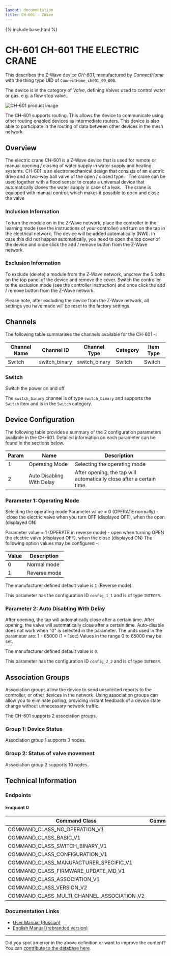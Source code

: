```yaml
---
layout: documentation
title: CH-601 - ZWave
---
```


{% include base.html %}

# CH-601 CH-601 THE ELECTRIC CRANE
This describes the Z-Wave device *CH-601*, manufactured by *ConnectHome* with the thing type UID of ```ConnectHome_ch601_00_000```.

The device is in the category of *Valve*, defining Valves used to control water or gas. e.g. a flow stop valve..

![CH-601 product image](https://opensmarthouse.org/assets/zwave/attachments/865/ch-601.jpg)


The CH-601 supports routing. This allows the device to communicate using other routing enabled devices as intermediate routers.  This device is also able to participate in the routing of data between other devices in the mesh network.

## Overview

The electric crane CH-601 is a Z-Wave device that is used for remote or manual opening / closing of water supply in water supply and heating systems. CH-601 is an electromechanical design that consists of an electric drive and a two-way ball valve of the open / closed type.   The crane can be used together with a flood sensor to create a universal device that automatically closes the water supply in case of a leak.   The crane is equipped with manual control, which makes it possible to open and close the valve 

### Inclusion Information

To turn the module on in the Z-Wave network, place the controller in the learning mode (see the instructions of your controller) and turn on the tap in the electrical network. The device will be added automatically (NWI). In case this did not happen automatically, you need to open the top cover of the device and once click the add / remove button from the Z-Wave network.

### Exclusion Information

To exclude (delete) a module from the Z-Wave network, unscrew the 5 bolts on the top panel of the device and remove the cover. Switch the controller to the exclusion mode (see the controller instruction) and once click the add / remove button from the Z-Wave network.

Please note, after excluding the device from the Z-Wave network, all settings you have made will be reset to the factory settings.

## Channels

The following table summarises the channels available for the CH-601 -:

| Channel Name | Channel ID | Channel Type | Category | Item Type |
|--------------|------------|--------------|----------|-----------|
| Switch | switch_binary | switch_binary | Switch | Switch | 

### Switch
Switch the power on and off.

The ```switch_binary``` channel is of type ```switch_binary``` and supports the ```Switch``` item and is in the ```Switch``` category.



## Device Configuration

The following table provides a summary of the 2 configuration parameters available in the CH-601.
Detailed information on each parameter can be found in the sections below.

| Param | Name  | Description |
|-------|-------|-------------|
| 1 | Operating Mode | Selecting the operating mode |
| 2 | Auto Disabling With Delay | After opening, the tap will automatically close after a certain time. |

### Parameter 1: Operating Mode

Selecting the operating mode
Parameter value = 0 (OPERATE normally) - close the electric valve when you turn OFF (displayed OFF), when the open (displayed ON)

Parameter value = 1 (OPERATE in reverse mode) - open when turning OPEN the electric valve (displayed OFF), when the close (displayed ON)
The following option values may be configured -:

| Value  | Description |
|--------|-------------|
| 0 | Normal mode |
| 1 | Reverse mode |

The manufacturer defined default value is ```1``` (Reverse mode).

This parameter has the configuration ID ```config_1_1``` and is of type ```INTEGER```.


### Parameter 2: Auto Disabling With Delay

After opening, the tap will automatically close after a certain time.
After opening, the valve will automatically close after a certain time. Auto-disable does not work when "0" is selected in the parameter. The units used in the parameter are: 1 - 65000 (1 = 1sec)
Values in the range 0 to 65000 may be set.

The manufacturer defined default value is ```0```.

This parameter has the configuration ID ```config_2_2``` and is of type ```INTEGER```.


## Association Groups

Association groups allow the device to send unsolicited reports to the controller, or other devices in the network. Using association groups can allow you to eliminate polling, providing instant feedback of a device state change without unnecessary network traffic.

The CH-601 supports 2 association groups.

### Group 1: Device Status


Association group 1 supports 3 nodes.

### Group 2: Status of valve movement


Association group 2 supports 10 nodes.

## Technical Information

### Endpoints

#### Endpoint 0

| Command Class | Comment |
|---------------|---------|
| COMMAND_CLASS_NO_OPERATION_V1| |
| COMMAND_CLASS_BASIC_V1| |
| COMMAND_CLASS_SWITCH_BINARY_V1| |
| COMMAND_CLASS_CONFIGURATION_V1| |
| COMMAND_CLASS_MANUFACTURER_SPECIFIC_V1| |
| COMMAND_CLASS_FIRMWARE_UPDATE_MD_V1| |
| COMMAND_CLASS_ASSOCIATION_V1| |
| COMMAND_CLASS_VERSION_V2| |
| COMMAND_CLASS_MULTI_CHANNEL_ASSOCIATION_V2| |

### Documentation Links

* [User Manual (Russian) ](https://www.opensmarthouse.org/zwavedatabase/865/ch-601-manual-rus.pdf)
* [English Manual (rebranded version)](https://www.opensmarthouse.org/zwavedatabase/865/ZWaveWirelessWaterValveManual.pdf)

---

Did you spot an error in the above definition or want to improve the content?
You can [contribute to the database here](https://www.opensmarthouse.org/zwavedatabase/865).
